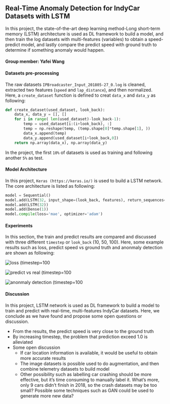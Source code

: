 ## Real-Time Anomaly Detection for IndyCar Datasets with LSTM

In this project, the state-of-the-art deep learning method-Long short-term memory (LSTM) architecture is used as DL framework to build a model, and then train the log datasets with multi-features (variables) to obtain a speed-predict model, and lastly compare the predict speed with ground truth to determine if something anomaly would happen.

#### Group member: Yafei Wang

#### Datasets pre-processing

The raw datasets `IPBroadcaster_Input_201805-27_0.log` is cleaned, extracted two features (`speed` and `lap_distance`), and then normalized. Here, a `create_dataset` function is defined to creat `data_x` and `data_y` as following: 

```python
def create_dataset(used_dataset, look_back):   
    data_x, data_y = [], []
    for i in range( len(used_dataset)-look_back-1):
        temp = used_dataset[i:(i+look_back), :]
        temp = np.reshape(temp, (temp.shape[0]*temp.shape[1], ))
        data_x.append(temp)
        data_y.append(used_dataset[i+look_back,0])
    return np.array(data_x), np.array(data_y)
```
In the project, the first `10%` of datasets is used as training and following another `5%` as test.


#### Model Architecture

In this project, `Keras (https://keras.io/)` is used to build a LSTM network. The core architecture is listed as following:

```python
model = Sequential()
model.add(LSTM(32, input_shape=(look_back, features), return_sequences=True))
model.add(LSTM(32))
model.add(Dense(1))
model.compile(loss='mae', optimizer='adam') 
```

#### Experiments

In this section, the train and predict results are compared and discussed with three different `timestep` or `look_back` (10, 50, 100).
Here, some example results such as loss, predict speed vs ground truth and anonmaly detection are shown as following:

![loss (timestep=100](https://github.com/yafeiwang89/E599-high-performance-big-data/blob/master/spring-2020/3/code/output_data/timestep%3D100/loss%20during%20training.png)

![predict vs real (timestep=100](https://github.com/yafeiwang89/E599-high-performance-big-data/blob/master/spring-2020/3/code/output_data/timestep%3D100/real%20vs%20prediction%20for%20car%203.png)

![anonmaly detection (timestep=100](https://github.com/yafeiwang89/E599-high-performance-big-data/blob/master/spring-2020/3/code/output_data/timestep%3D100/Anomaly%20detection%20for%20car%203%20(threshold%3D0.08).png)


#### Discussion
In this project, LSTM network is used as DL framework to build a model to train and predict with real-time, multi-features IndyCar datasets. Here, we conclude as we have found and propose some open questions or discussion.
* From the results, the predict speed is very close to the ground truth
* By increasing timestep, the problem that prediction exceed 1.0 is alleviated
* Some open discussion
  * If car location information is available, it would be useful to obtain more accurate results
  * The image datasets is possible used to do augmentation, and then combine telemetry datasets to build model
  * Other possibility such as labelling car crashing should be more effective, but it’s time consuming to manually label it.       What’s more, only 9 cars didn’t finish in 2018, so the crash datasets may be too small? Possible some techniques such as       GAN could be used to generate more new data?








